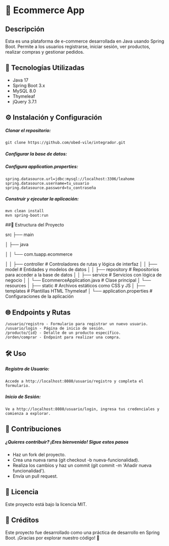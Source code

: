 <h1>🛒 Ecommerce App</h1>
<h2>Descripción</h2>
Esta es una plataforma de e-commerce desarrollada en Java usando Spring Boot. Permite a los usuarios registrarse, iniciar sesión, ver productos, realizar compras y gestionar pedidos.

## 🚀 Tecnologías Utilizadas

- Java 17
- Spring Boot 3.x
- MySQL 8.0
- Thymeleaf
- jQuery 3.7.1

## ⚙️ Instalación y Configuración

##### Clonar el repositorio:
~~~
git clone https://github.com/obed-vile/integrador.git
~~~
##### Configurar la base de datos:

##### Configura application.properties:
~~~
spring.datasource.url=jdbc:mysql://localhost:3306/leahome
spring.datasource.username=tu_usuario
spring.datasource.password=tu_contraseña
~~~


##### Construir y ejecutar la aplicación:
~~~
mvn clean install
mvn spring-boot:run
~~~

##📂 Estructura del Proyecto

src
├── main

│   ├── java

│   │   └── com.tuapp.ecommerce

│   │       ├── controller       # Controladores de rutas y lógica de interfaz
│   │       ├── model            # Entidades y modelos de datos
│   │       ├── repository       # Repositorios para acceder a la base de datos
│   │       ├── service          # Servicios con lógica de negocio
│   │       └── EcommerceApplication.java   # Clase principal
│   └── resources
│       ├── static               # Archivos estáticos como CSS y JS
│       ├── templates            # Plantillas HTML Thymeleaf
│       └── application.properties # Configuraciones de la aplicación


## 🌐 Endpoints y Rutas
~~~
/usuario/registro - Formulario para registrar un nuevo usuario.
/usuario/login - Página de inicio de sesión.
/producto/{id} - Detalle de un producto específico.
/orden/comprar - Endpoint para realizar una compra.
~~~
## 🛠️ Uso
##### Registro de Usuario:
~~~
Accede a http://localhost:8080/usuario/registro y completa el formulario.
~~~
##### Inicio de Sesión:
~~~
Ve a http://localhost:8080/usuario/login, ingresa tus credenciales y comienza a explorar.
~~~
## 🤝 Contribuciones
##### ¿Quieres contribuir? ¡Eres bienvenido! Sigue estos pasos

- Haz un fork del proyecto.
- Crea una nueva rama (git checkout -b nueva-funcionalidad).
- Realiza los cambios y haz un commit (git commit -m 'Añadir nueva funcionalidad').
- Envía un pull request.

## 📄 Licencia
Este proyecto está bajo la licencia MIT.

## 🎉 Créditos
Este proyecto fue desarrollado como una práctica de desarrollo en Spring Boot. ¡Gracias por explorar nuestro código! 🙌

